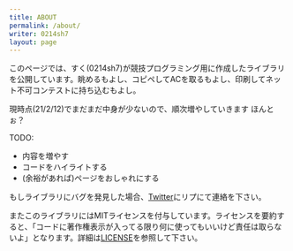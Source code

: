 ```yaml
---
title: ABOUT
permalink: /about/
writer: 0214sh7
layout: page
---
```


このページでは、すく(0214sh7)が競技プログラミング用に作成したライブラリを公開しています。眺めるもよし、コピペしてACを取るもよし、印刷してネット不可コンテストに持ち込むもよし。

現時点(21/2/12)でまだまだ中身が少ないので、順次増やしていきます ほんとぉ？

TODO:
- 内容を増やす
- コードをハイライトする
- (余裕があれば)ページをおしゃれにする

もしライブラリにバグを発見した場合、[Twitter](https://twitter.com/0214sh7)にリプにて連絡を下さい。

またこのライブラリにはMITライセンスを付与しています。ライセンスを要約すると、「コードに著作権表示が入ってる限り何に使ってもいいけど責任は取らないよ」となります。詳細は[LICENSE](../license/)を参照して下さい。
